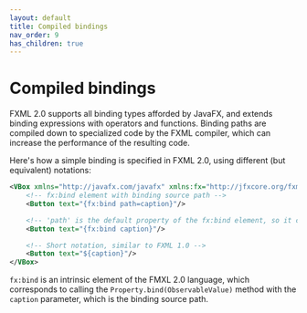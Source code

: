 ```yaml
---
layout: default
title: Compiled bindings
nav_order: 9
has_children: true
---
```


# Compiled bindings
FXML 2.0 supports all binding types afforded by JavaFX, and extends binding expressions with operators and functions. Binding paths are compiled down to specialized code by the FXML compiler, which can increase the performance of the resulting code.

Here's how a simple binding is specified in FXML 2.0, using different (but equivalent) notations:
```xml
<VBox xmlns="http://javafx.com/javafx" xmlns:fx="http://jfxcore.org/fxml/2.0">
    <!-- fx:bind element with binding source path -->
    <Button text="{fx:bind path=caption}"/>

    <!-- 'path' is the default property of the fx:bind element, so it can be omitted -->
    <Button text="{fx:bind caption}"/>

    <!-- Short notation, similar to FXML 1.0 -->
    <Button text="${caption}"/>
</VBox>
```
`fx:bind` is an intrinsic element of the FMXL 2.0 language, which corresponds to calling the `Property.bind(ObservableValue)` method with the `caption` parameter, which is the binding source path.